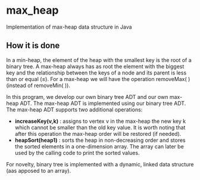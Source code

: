 # max_heap
Implementation of max-heap data structure in Java

## How it is done
In a min-heap, the element of the heap with the smallest key is the root of a binary tree. A max-heap always has as root the element with the biggest key and the relationship between the keys of a node and its parent is less than or equal (≤). For a max-heap we will have the operation removeMax( ) (instead of removeMin( )).

In this program, we develop our own binary tree ADT and our own max-heap ADT. The max-heap ADT is implemented using our binary tree ADT. The max-heap ADT supports two additional operations:
* **increaseKey(v,k)** : assigns to vertex v in the max-heap the new key k which cannot be smaller than the old key value. It is worth noting that after this operation the max-heap order will be restored (if needed).
* **heapSort(heap1)** : sorts the heap in non-decreasing order and stores the sorted elements in a one-dimension array. The array can later be used by the calling code to print the sorted values.

For novelty, binary tree is implemented with a dynamic, linked data structure (aas apposed to an array).
